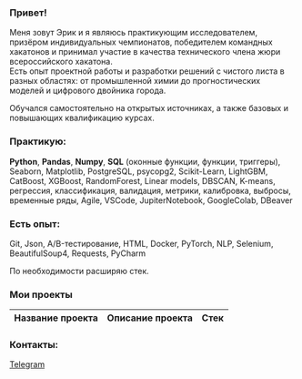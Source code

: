 ### Привет!

Меня зовут Эрик и я являюсь практикующим исследователем, призёром индивидуальных чемпионатов, победителем командных хакатонов и принимал участие в качества технического члена жюри всероссийского хакатона.  
Есть опыт проектной работы и разработки решений с чистого листа в разных областях: от промышленной химии до прогностических моделей и цифрового двойника города.

Обучался самостоятельно на открытых источниках, а также базовых и повышающих квалификацию курсах. 

### Практикую:
**Python**, **Pandas**, **Numpy**, **SQL** (оконные функции, функции, триггеры),  Seaborn, Matplotlib, PostgreSQL, psycopg2, Scikit-Learn, LightGBM, CatBoost, XGBoost, RandomForest, Linear models, DBSCAN, K-means, регрессия, классификация, валидация, метрики, калибровка, выбросы, временные ряды, Agile, VSCode, JupiterNotebook, GoogleColab, DBeaver

### Есть опыт:
Git, Json, A/B-тестирование, HTML, Docker, PyTorch, NLP, Selenium, BeautifulSoup4, Requests, PyCharm

По необходимости расширяю стек.


### Мои проекты
|Название проекта| Описание проекта| Стек|
|----------------|-----------------|-----|


### Контакты:
[Telegram](https://t.me/erikkagarmanov)
